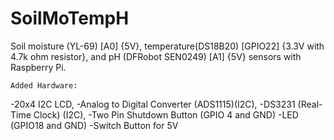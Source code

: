 # SoilMoTempH
Soil moisture (YL-69) [A0] {5V}, 
temperature(DS18B20) [GPIO22] {3.3V with 4.7k ohm resistor}, 
and pH (DFRobot SEN0249) [A1] {5V} 
sensors with Raspberry Pi.

    Added Hardware:
-20x4 I2C LCD, 
-Analog to Digital Converter (ADS1115)(I2C), 
-DS3231 (Real-Time Clock) (I2C), 
-Two Pin Shutdown Button (GPIO 4 and GND) 
-LED (GPIO18 and GND) 
-Switch Button for 5V
 
